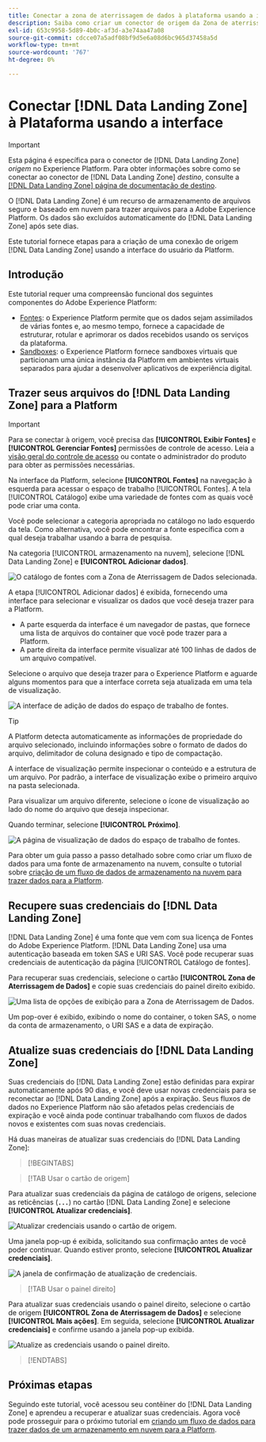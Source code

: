 ```yaml
---
title: Conectar a zona de aterrissagem de dados à plataforma usando a interface do
description: Saiba como criar um conector de origem da Zona de aterrissagem de dados usando a interface do usuário da Platform.
exl-id: 653c9958-5d89-4b0c-af3d-a3e74aa47a08
source-git-commit: cdcce07a5adf08bf9d5e6a08d6bc965d37458a5d
workflow-type: tm+mt
source-wordcount: '767'
ht-degree: 0%

---
```


# Conectar [!DNL Data Landing Zone] à Plataforma usando a interface

>[!IMPORTANT]
>
>Esta página é específica para o conector de [!DNL Data Landing Zone] *origem* no Experience Platform. Para obter informações sobre como se conectar ao conector de [!DNL Data Landing Zone] *destino*, consulte a [[!DNL Data Landing Zone] página de documentação de destino](/help/destinations/catalog/cloud-storage/data-landing-zone.md).

O [!DNL Data Landing Zone] é um recurso de armazenamento de arquivos seguro e baseado em nuvem para trazer arquivos para a Adobe Experience Platform. Os dados são excluídos automaticamente do [!DNL Data Landing Zone] após sete dias.

Este tutorial fornece etapas para a criação de uma conexão de origem [!DNL Data Landing Zone] usando a interface do usuário da Platform.

## Introdução

Este tutorial requer uma compreensão funcional dos seguintes componentes do Adobe Experience Platform:

* [Fontes](../../../../home.md): o Experience Platform permite que os dados sejam assimilados de várias fontes e, ao mesmo tempo, fornece a capacidade de estruturar, rotular e aprimorar os dados recebidos usando os serviços da plataforma.
* [Sandboxes](../../../../../sandboxes/home.md): o Experience Platform fornece sandboxes virtuais que particionam uma única instância da Platform em ambientes virtuais separados para ajudar a desenvolver aplicativos de experiência digital.

## Trazer seus arquivos do [!DNL Data Landing Zone] para a Platform

>[!IMPORTANT]
>
> Para se conectar à origem, você precisa das **[!UICONTROL Exibir Fontes]** e **[!UICONTROL Gerenciar Fontes]** permissões de controle de acesso. Leia a [visão geral do controle de acesso](../../../../../access-control/home.md) ou contate o administrador do produto para obter as permissões necessárias.

Na interface da Platform, selecione **[!UICONTROL Fontes]** na navegação à esquerda para acessar o espaço de trabalho [!UICONTROL Fontes]. A tela [!UICONTROL Catálogo] exibe uma variedade de fontes com as quais você pode criar uma conta.

Você pode selecionar a categoria apropriada no catálogo no lado esquerdo da tela. Como alternativa, você pode encontrar a fonte específica com a qual deseja trabalhar usando a barra de pesquisa.

Na categoria [!UICONTROL armazenamento na nuvem], selecione [!DNL Data Landing Zone] e **[!UICONTROL Adicionar dados]**.

![O catálogo de fontes com a Zona de Aterrissagem de Dados selecionada.](../../../../images/tutorials/create/dlz/catalog.png)

A etapa [!UICONTROL Adicionar dados] é exibida, fornecendo uma interface para selecionar e visualizar os dados que você deseja trazer para a Platform.

* A parte esquerda da interface é um navegador de pastas, que fornece uma lista de arquivos do container que você pode trazer para a Platform.
* A parte direita da interface permite visualizar até 100 linhas de dados de um arquivo compatível.

Selecione o arquivo que deseja trazer para o Experience Platform e aguarde alguns momentos para que a interface correta seja atualizada em uma tela de visualização.

![A interface de adição de dados do espaço de trabalho de fontes.](../../../../images/tutorials/create/dlz/add-data.png)

>[!TIP]
>
>A Platform detecta automaticamente as informações de propriedade do arquivo selecionado, incluindo informações sobre o formato de dados do arquivo, delimitador de coluna designado e tipo de compactação.

A interface de visualização permite inspecionar o conteúdo e a estrutura de um arquivo. Por padrão, a interface de visualização exibe o primeiro arquivo na pasta selecionada.

Para visualizar um arquivo diferente, selecione o ícone de visualização ao lado do nome do arquivo que deseja inspecionar.

Quando terminar, selecione **[!UICONTROL Próximo]**.

![A página de visualização de dados do espaço de trabalho de fontes.](../../../../images/tutorials/create/dlz/file-detection.png)

Para obter um guia passo a passo detalhado sobre como criar um fluxo de dados para uma fonte de armazenamento na nuvem, consulte o tutorial sobre [criação de um fluxo de dados de armazenamento na nuvem para trazer dados para a Platform](../../dataflow/batch/cloud-storage.md).

## Recupere suas credenciais do [!DNL Data Landing Zone]

[!DNL Data Landing Zone] é uma fonte que vem com sua licença de Fontes do Adobe Experience Platform. [!DNL Data Landing Zone] usa uma autenticação baseada em token SAS e URI SAS. Você pode recuperar suas credenciais de autenticação da página [!UICONTROL Catálogo de fontes].

Para recuperar suas credenciais, selecione o cartão **[!UICONTROL Zona de Aterrissagem de Dados]** e copie suas credenciais do painel direito exibido.

![Uma lista de opções de exibição para a Zona de Aterrissagem de Dados.](../../../../images/tutorials/create/dlz/view-credentials.png)

Um pop-over é exibido, exibindo o nome do container, o token SAS, o nome da conta de armazenamento, o URI SAS e a data de expiração.

## Atualize suas credenciais do [!DNL Data Landing Zone]

Suas credenciais do [!DNL Data Landing Zone] estão definidas para expirar automaticamente após 90 dias, e você deve usar novas credenciais para se reconectar ao [!DNL Data Landing Zone] após a expiração. Seus fluxos de dados no Experience Platform não são afetados pelas credenciais de expiração e você ainda pode continuar trabalhando com fluxos de dados novos e existentes com suas novas credenciais.

Há duas maneiras de atualizar suas credenciais do [!DNL Data Landing Zone]:

>[!BEGINTABS]

>[!TAB Usar o cartão de origem]

Para atualizar suas credenciais da página de catálogo de origens, selecione as reticências (**`...`**) no cartão [!DNL Data Landing Zone] e selecione **[!UICONTROL Atualizar credenciais]**.

![Atualizar credenciais usando o cartão de origem.](../../../../images/tutorials/create/dlz/refresh-with-card.png)

Uma janela pop-up é exibida, solicitando sua confirmação antes de você poder continuar. Quando estiver pronto, selecione **[!UICONTROL Atualizar credenciais]**.

![A janela de confirmação de atualização de credenciais.](../../../../images/tutorials/create/dlz/confirm.png)

>[!TAB Usar o painel direito]

Para atualizar suas credenciais usando o painel direito, selecione o cartão de origem **[!UICONTROL Zona de Aterrissagem de Dados]** e selecione **[!UICONTROL Mais ações]**. Em seguida, selecione **[!UICONTROL Atualizar credenciais]** e confirme usando a janela pop-up exibida.

![Atualize as credenciais usando o painel direito.](../../../../images/tutorials/create/dlz/refresh-with-right-rail.png)

>[!ENDTABS]

## Próximas etapas

Seguindo este tutorial, você acessou seu contêiner do [!DNL Data Landing Zone] e aprendeu a recuperar e atualizar suas credenciais. Agora você pode prosseguir para o próximo tutorial em [criando um fluxo de dados para trazer dados de um armazenamento em nuvem para a Platform](../../dataflow/batch/cloud-storage.md).
